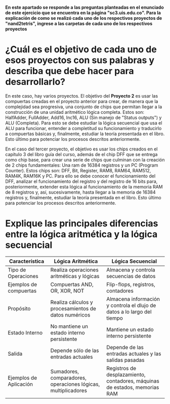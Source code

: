 **En este apartado se responde a las preguntas planteadas en el enunciado de este ejercicio que se encuentra en la página "sc3.uis.edu.co". Para la explicación de como se realizó cada uno de los respectivos proyectos de "nand2tetris", ingrese a las carpetas de cada uno de los respectivos proyectos**

# ¿Cuál es el objetivo de cada uno de esos proyectos con sus palabras y describa que debe hacer para desarrollarlo?
En este caso, hay varios proyectos. El objetivo del **Proyecto 2** es usar las compuertas creadas en el proyecto anterior para crear, de manera que la complejidad sea progresiva, una conjunto de chips que permitan llegar a la construcción de una unidad aritmético lógica completa. Estos son: HalfAdder, FullAdder, Add16, Inc16, ALU (Sin manejo de "Status outputs") y ALU (Completa). Para esto se debe estudiar la lógica secuencial que usa el ALU para funcionar, entender a completitud su funcionamiento y traducirlo a compuertas básicas y, finalmente, estudiar la teoría presentada en el libro. Esto último para potenciar los procesos descritos anteriormente.

En el caso del tercer proyecto, el objetivo es usar los chips creados en el capítulo 3 del libro guía del curso, además de el chip DFF que se entrega como chip base, para crear una serie de chips que culminan con la creación de 2 chips fundamentales: Una ram de 16384 registros y un PC (Program Counter). Estos chips son: DFF, Bit, Register, RAM8, RAM64, RAM512, RAM4K, RAM16K y PC. Para ello se debe conocer el funcionamiento del DFF, analizar el funcionamiento del registro y del registro de 16 bits para, posteriormente, extender esta lógica al funcionamiento de la memoria RAM de 8 registros y, así, sucesivamente, hasta llegar a la memoria de 16384 registros y, finalmente, estudiar la teoría presentada en el libro. Esto último para potenciar los procesos descritos anteriormente.

# Explique las principales diferencias entre la lógica aritmética y la lógica secuencial

| Característica          | Lógica Aritmética     | Lógica Secuencial     |
|-------------------------|-----------------------|-----------------------|
| Tipo de Operaciones     | Realiza operaciones aritméticas y lógicas  | Almacena y controla secuencias de datos |
| Ejemplos de compuertas  | Compuertas AND, OR, XOR, NOT | Flip-flops, registros, contadores|
| Propósito               | Realiza cálculos y procesamientos de datos numéricos | Almacena información y controla el dlujo de datos a lo largo del tiempo  |
| Estado Interno          | No mantiene un estado interno persistente | Mantiene un estado interno persistente    |
| Salida                  | Depende sólo de las entradas actuales  | Depende de las entradas actuales y las salidas pasadas     |
| Ejemplos de Aplicación   | Sumadores, comparadores, operaciones lógicas, multiplicadores  | Registros de desplazamiento, contadores, máquinas de estados, memorias RAM |
